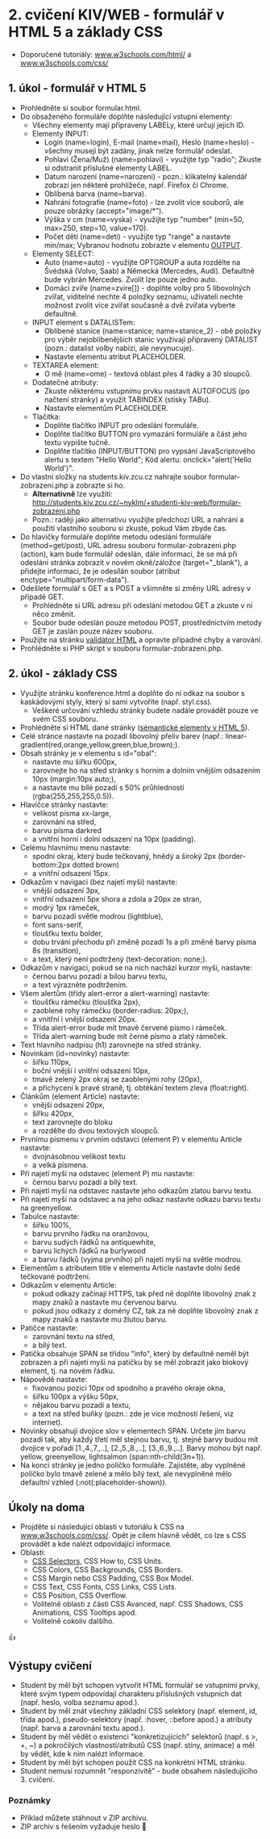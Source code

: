 # 2. cvičení KIV/WEB - formulář v HTML 5 a základy CSS

* Doporučené tutoriály: www.w3schools.com/html/ a www.w3schools.com/css/

## 1. úkol - formulář v HTML 5

* Prohlédněte si soubor formular.html.
* Do obsaženého formuláře doplňte následující vstupní elementy:
  * Všechny elementy mají připraveny LABELy, které určují jejich ID.
  * Elementy INPUT:
    * Login (name=login), E-mail (name=mail), Heslo (name=heslo) - všechny musejí být zadány, jinak nelze formulář odeslat.
    * Pohlaví (Žena/Muž) (name=pohlavi) - využijte typ "radio"; Zkuste si odstranit příslušné elementy LABEL.
    * Datum narození (name=narozeni) - pozn.: klikatelný kalendář zobrazí jen některé prohlížeče, např. Firefox či Chrome.
    * Oblíbená barva (name=barva).
    * Nahrání fotografie (name=foto) - lze zvolit více souborů, ale pouze obrázky (accept="image/*").
    * Výška v cm (name=vyska) - využijte typ "number" (min=50, max=250, step=10, value=170).
    * Počet dětí (name=deti) - využijte typ "range" a nastavte min/max; Vybranou hodnotu zobrazte v elementu [OUTPUT](https://www.w3schools.com/tags/tag_output.asp).
  * Elementy SELECT:
    * Auto (name=auto) - využijte OPTGROUP a auta rozdělte na Švédská (Volvo, Saab) a Německá (Mercedes, Audi). Defaultně bude vybrán Mercedes. Zvolit lze pouze jedno auto.
    * Domácí zvíře (name=zvire[]) - doplňte volby pro 5 libovolných zvířat, viditelné nechte 4 položky seznamu, uživateli nechte možnost zvolit více zvířat současně a dvě zvířata vyberte defaultně.
  * INPUT element s DATALISTem:
    * Oblíbené stanice (name=stanice; name=stanice_2) - obě položky pro výběr nejoblíbenějších stanic využívají připravený DATALIST (pozn.: datalist volby nabízí, ale nevynucuje).
    * Nastavte elementu atribut PLACEHOLDER.
  * TEXTAREA element:
    * O mě (name=ome) - textová oblast přes 4 řádky a 30 sloupců.
  * Dodatečné atributy:
    * Zkuste některému vstupnímu prvku nastavit AUTOFOCUS (po načtení stránky) a využít TABINDEX (stisky TABu).
    * Nastavte elementům PLACEHOLDER.
  * Tlačítka:
    * Doplňte tlačítko INPUT pro odeslání formuláře.
    * Doplňte tlačítko BUTTON pro vymazání formuláře a část jeho textu vypište tučně.
    * Doplňte tlačítko (INPUT/BUTTON) pro vypsání JavaScriptového alertu s textem "Hello World"; Kód alertu: onclick="alert('Hello World')".
* Do vlastní složky na students.kiv.zcu.cz nahrajte soubor formular-zobrazeni.php a zobrazte si ho.
  * **Alternativně** lze využití: http://students.kiv.zcu.cz/~nyklm/+studenti-kiv-web/formular-zobrazeni.php 
  * Pozn.: raději jako alternativu využijte předchozí URL a nahrání a použití vlastního souboru si zkuste, pokud Vám zbyde čas.
* Do hlavičky formuláře doplňte metodu odeslání formuláře (method=get/post), URL adresu souboru formular-zobrazeni.php (action), kam bude formulář odeslán, dále informaci, že se má při odeslání stránka zobrazit v novém okně/záložce (target="_blank"), a přidejte informaci, že je odesílán soubor (atribut enctype="multipart/form-data").
* Odešlete formulář s GET a s POST a všimněte si změny URL adresy v případě GET.
  * Prohlédněte si URL adresu při odeslání metodou GET a zkuste v ní něco změnit.
  * Soubor bude odeslán pouze metodou POST, prostřednictvím metody GET je zaslán pouze název souboru.
* Použijte na stránku [validátor HTML](https://validator.w3.org/) a opravte případné chyby a varování.
* Prohlédněte si PHP skript v souboru formular-zobrazeni.php.


## 2. úkol - základy CSS

* Využijte stránku konference.html a doplňte do ní odkaz na soubor s kaskádovými styly, který si sami vytvoříte (např. styl.css).
  * Veškeré určování vzhledu stránky budete nadále provádět pouze ve svém CSS souboru.
* Prohlédněte si HTML dané stránky ([sémantické elementy v HTML 5](http://www.w3schools.com/html/html5_semantic_elements.asp)).
* Celé stránce nastavte na pozadí libovolný přeliv barev (např.: linear-gradient(red,orange,yellow,green,blue,brown);).
* Obsah stránky je v elementu s id="obal":
  * nastavte mu šířku 600px,
  * zarovnejte ho na střed stránky s horním a dolním vnějším odsazením 10px (margin:10px auto;),
  * a nastavte mu bílé pozadí s 50% průhledností (rgba(255,255,255,0.5)).
* Hlavičce stránky nastavte:
  * velikost písma xx-large, 
  * zarovnání na střed, 
  * barvu písma darkred 
  * a vnitřní horní i dolní odsazení na 10px (padding).
* Celému hlavnímu menu nastavte:
  * spodní okraj, který bude tečkovaný, hnědý a široký 2px (border-bottom:2px dotted brown)
  * a vnitřní odsazení 15px.
* Odkazům v navigaci (bez najetí myši) nastavte: 
  * vnější odsazení 3px,
  * vnitřní odsazení 5px shora a zdola a 20px ze stran,
  * modrý 1px rámeček,
  * barvu pozadí světle modrou (lightblue),
  * font sans-serif,
  * tloušťku textu bolder,
  * dobu trvání přechodu při změně pozadí 1s a při změně barvy písma 8s (transition),
  * a text, který není podtržený (text-decoration: none;).
* Odkazům v navigaci, pokud se na nich nachází kurzor myši, nastavte:
  * černou barvu pozadí a bílou barvu textu,
  * a text výrazněte podtržením.
* Všem alertům (třídy alert-error a alert-warning) nastavte:
  * tloušťku rámečku (tloušťka 2px),
  * zaoblené rohy rámečku (border-radius: 20px;),
  * a vnitřní i vnější odsazení 20px.
  * Třída alert-error bude mít tmavě červené písmo  i rámeček.
  * Třída alert-warning bude mít černé písmo a zlatý rámeček.
* Text hlavního nadpisu (h1) zarovnejte na střed stránky.
* Novinkám (id=novinky) nastavte:
  * šířku 110px,
  * boční vnější i vnitřní odsazení 10px,
  * tmavě zelený 2px okraj se zaoblenými rohy (20px),
  * a přichycení k pravé straně, tj. obtékání textem zleva (float:right).
* Článkům (element Article) nastavte:
  * vnější odsazení 20px,
  * šířku 420px,
  * text zarovnejte do bloku
  * a rozdělte do dvou textových sloupců.
* Prvnímu písmenu v prvním odstavci (element P) v elementu Article nastavte:
  * dvojnásobnou velikost textu
  * a velká písmena.
* Při najetí myši na odstavec (element P) mu nastavte:
  * černou barvu pozadí a bílý text.
* Při najetí myši na odstavec nastavte jeho odkazům zlatou barvu textu.
* Při najetí myši na odstavec a na jeho odkaz nastavte odkazu barvu textu na greenyellow.
* Tabulce nastavte:
  * šířku 100%,
  * barvu prvního řádku na oranžovou,
  * barvu sudých řádků na antiquewhite,
  * barvu lichých řádků na burlywood
  * a barvu řádků (vyjma prvního) při najetí myši na světle modrou.
* Elementům s atributem title v elementu Article nastavte dolní šedé tečkované podtržení.
* Odkazům v elementu Article:
  * pokud odkazy začínají HTTPS, tak před ně doplňte libovolný znak z mapy znaků a nastavte mu červenou barvu.
  * pokud jsou odkazy z domény CZ, tak za ně doplňte libovolný znak z mapy znaků a nastavte mu žlutou barvu.
* Patičce nastavte:
  * zarovnání textu na střed,
  * a bílý text.
* Patička obsahuje SPAN se třídou "info", který by defaultně neměl být zobrazen a při najetí myši na patičku by se měl zobrazit jako blokový element, tj. na novém řádku.
* Nápovědě nastavte:
  * fixovanou pozici 10px od spodního a pravého okraje okna,
  * šířku 100px a výšku 50px,
  * nějakou barvu pozadí a textu,
  * a text na střed buňky (pozn.: zde je více možností řešení, viz internet).
* Novinky obsahují dvojice slov v elementech SPAN. Určete jim barvu pozadí tak, aby každý třetí měl stejnou barvu, tj. stejné barvy budou mít dvojice v pořadí [1.,4.,7.,..], [2.,5.,8.,..], [3.,6.,9.,..]. Barvy mohou být např. yellow, greenyellow, lightsalmon (span:nth-child(3n+1)).
* Na konci stránky je jedno políčko formuláře. Zajistěte, aby vyplněné políčko bylo tmavě zelené a mělo bílý text, ale nevyplněné mělo defaultní vzhled (:not(:placeholder-shown)).
    

## Úkoly na doma

* Projděte si následující oblasti v tutoriálu k CSS na www.w3schools.com/css/. 
Opět je cílem hlavně vědět, co lze s CSS provádět a kde nalézt odpovídající informace.
* Oblasti:
  * [CSS Selectors](https://www.w3schools.com/cssref/css_selectors.asp), CSS How to, CSS Units. 
  * CSS Colors, CSS Backgrounds, CSS Borders.
  * CSS Margin nebo CSS Padding, CSS Box Model.
  * CSS Text, CSS Fonts, CSS Links, CSS Lists.
  * CSS Position, CSS Overflow.
  * Volitelně oblasti z části CSS Avanced, např. CSS Shadows, CSS Animations, CSS Tooltips apod.       
  * Volitelně cokoliv dalšího.


:+1:


## Výstupy cvičení
* Student by měl být schopen vytvořit HTML formulář se vstupními prvky, které svým typem odpovídají charakteru příslušných vstupních dat (např. heslo, volba seznamu apod.).
* Student by měl znát všechny základní CSS selektory (např. element, id, třída apod.), pseudo-selektory (např. :hover, ::before apod.) a atributy (např. barva a zarovnání textu apod.).
* Student by měl vědět o existenci "konkretizujících" selektorů (např. s &gt;, +, ~) a pokročilých vlastností/atributů CSS (např. stíny, animace) a měl by vědět, kde k nim nalézt informace.  
* Student by měl být schopen použít CSS na konkrétní HTML stránku.
* Student nemusí rozumnět "responzivitě" - bude obsahem následujícího 3. cvičení.


### Poznámky

* Příklad můžete stáhnout v ZIP archivu.
* ZIP archiv s řešením vyžaduje heslo :rat:
